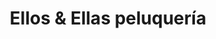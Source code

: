 ---
title: "Ellos & Ellas peluquería"
url: /almeria/ellos-und-ellas-peluqueria/
shop: peluquería
---